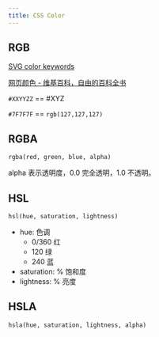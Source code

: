 ```yaml
---
title: CSS Color
---
```


## RGB

[SVG color keywords](https://www.w3.org/TR/2003/CR-css3-color-20030514/#svg-color)

[网页颜色 - 维基百科，自由的百科全书](https://zh.wikipedia.org/wiki/%E7%BD%91%E9%A1%B5%E9%A2%9C%E8%89%B2)

`#XXYYZZ` == #XYZ

`#7F7F7F` == `rgb(127,127,127)`

## RGBA

`rgba(red, green, blue, alpha)`

 alpha 表示透明度，0.0 完全透明，1.0 不透明。

## HSL

 `hsl(hue, saturation, lightness)`

 * hue: 色调
    * 0/360 红
    * 120   绿
    * 240   蓝
 * saturation: % 饱和度
 * lightness:  % 亮度

## HSLA

`hsla(hue, saturation, lightness, alpha)`
